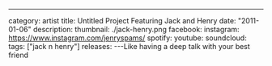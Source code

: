 ---

category: artist
title: Untitled Project Featuring Jack and Henry
date: "2011-01-06"
description:
thumbnail: ./jack-henry.png
facebook:
instagram: https://www.instagram.com/jenryspams/
spotify:
youtube:
soundcloud:
tags: ["jack n henry"]
releases:
---Like having a deep talk with your best friend
